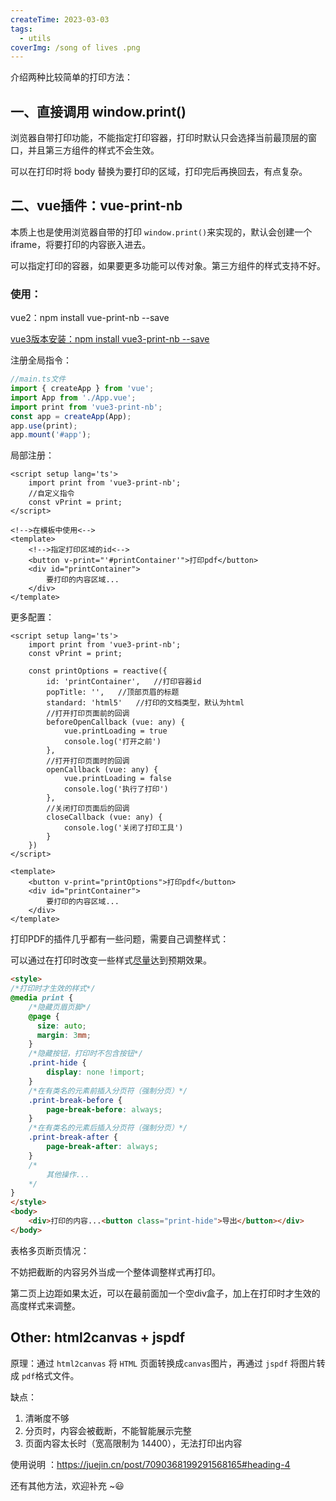 ```yaml
---
createTime: 2023-03-03
tags:
  - utils
coverImg: /song of lives .png
---
```


介绍两种比较简单的打印方法：

## 一、直接调用 window.print()

浏览器自带打印功能，不能指定打印容器，打印时默认只会选择当前最顶层的窗口，并且第三方组件的样式不会生效。

可以在打印时将 body 替换为要打印的区域，打印完后再换回去，有点复杂。

## 二、vue插件：vue-print-nb

本质上也是使用浏览器自带的打印 `window.print()`来实现的，默认会创建一个 iframe，将要打印的内容嵌入进去。

可以指定打印的容器，如果要更多功能可以传对象。第三方组件的样式支持不好。

### 使用：

vue2：npm install vue-print-nb --save

<u>vue3版本安装：npm install vue3-print-nb --save</u>

注册全局指令：

```js
//main.ts文件
import { createApp } from 'vue';
import App from './App.vue';
import print from 'vue3-print-nb';
const app = createApp(App);
app.use(print);
app.mount('#app');
```

局部注册：

```vue
<script setup lang='ts'>
    import print from 'vue3-print-nb';
    //自定义指令
    const vPrint = print;
</script>

<!-->在模板中使用<-->
<template>
	<!-->指定打印区域的id<-->
	<button v-print="'#printContainer'">打印pdf</button>
	<div id="printContainer">
    	要打印的内容区域...
    </div>
</template>
```

更多配置：

```vue
<script setup lang='ts'>
    import print from 'vue3-print-nb';
    const vPrint = print;
    
    const printOptions = reactive({
        id: 'printContainer',	//打印容器id
        popTitle: '',	//顶部页眉的标题
        standard: 'html5'	//打印的文档类型，默认为html
        //打开打印页面前的回调
        beforeOpenCallback (vue: any) {
        	vue.printLoading = true
        	console.log('打开之前')
        },
        //打开打印页面时的回调
        openCallback (vue: any) {
        	vue.printLoading = false
        	console.log('执行了打印')
       	},
        //关闭打印页面后的回调
        closeCallback (vue: any) {
        	console.log('关闭了打印工具')
        }
    })
</script>

<template>
	<button v-print="printOptions">打印pdf</button>
	<div id="printContainer">
    	要打印的内容区域...
    </div>
</template>
```



打印PDF的插件几乎都有一些问题，需要自己调整样式：

可以通过在打印时改变一些样式<u>尽量</u>达到预期效果。

```html
<style>
/*打印时才生效的样式*/
@media print {
    /*隐藏页眉页脚*/
	@page {
      size: auto;
      margin: 3mm;
    }
    /*隐藏按钮，打印时不包含按钮*/
    .print-hide {
		display: none !import;
    }
    /*在有类名的元素前插入分页符（强制分页）*/
    .print-break-before {
		page-break-before: always;
    }
    /*在有类名的元素后插入分页符（强制分页）*/
    .print-break-after {
		page-break-after: always;
    }
   	/*
    	其他操作...
    */
}
</style>
<body>
    <div>打印的内容...<button class="print-hide">导出</button></div>
</body>
```



表格多页断页情况：

不妨把截断的内容另外当成一个整体调整样式再打印。

第二页上边距如果太近，可以在最前面加一个空div盒子，加上在打印时才生效的高度样式来调整。



## Other:	html2canvas + jspdf

原理：通过 `html2canvas` 将 `HTML` 页面转换成`canvas`图片，再通过 `jspdf` 将图片转成 `pdf`格式文件。

缺点：

1. 清晰度不够
2. 分页时，内容会被截断，不能智能展示完整
3. 页面内容太长时（宽高限制为 14400），无法打印出内容

使用说明 ：https://juejin.cn/post/7090368199291568165#heading-4 





还有其他方法，欢迎补充 ~😃